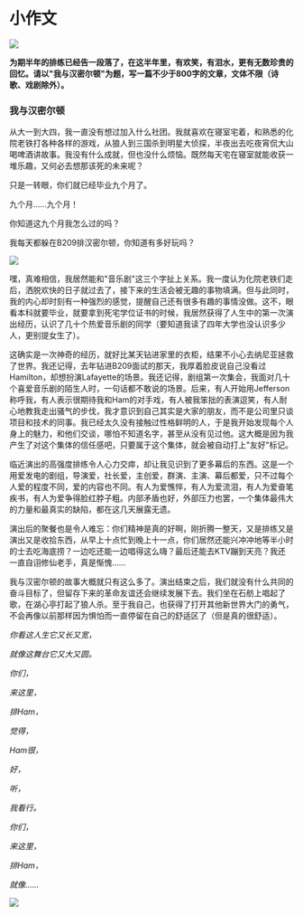 # 小作文

![](https://daichao1997.github.io/pic/night.jpg)

**为期半年的排练已经告一段落了，在这半年里，有欢笑，有泪水，更有无数珍贵的回忆。请以"我与汉密尔顿"为题，写一篇不少于800字的文章，文体不限（诗歌、戏剧除外）。**

### 我与汉密尔顿

从大一到大四，我一直没有想过加入什么社团。我就喜欢在寝室宅着，和熟悉的化院老铁打各种各样的游戏，从狼人到三国杀到明星大侦探，半夜出去吃夜宵侃大山喝啤酒讲故事。我没有什么成就，但也没什么烦恼。既然每天宅在寝室就能收获一堆乐趣，又何必去想那该死的未来呢？

只是一转眼，你们就已经毕业九个月了。

九个月……九个月！

你知道这九个月我怎么过的吗？

我每天都躲在B209排汉密尔顿，你知道有多好玩吗？

![](https://daichao1997.github.io/pic/meme/zhangjiahui.png)

嘿，真难相信，我居然能和"音乐剧"这三个字扯上关系。我一度认为化院老铁们走后，洒脱欢快的日子就过去了，接下来的生活会被无趣的事物填满。但与此同时，我的内心却时刻有一种强烈的感觉，提醒自己还有很多有趣的事情没做。这不，眼看本科就要毕业，就要拿到死宅学位证书的时候，我居然获得了人生中的第一次演出经历，认识了几十个热爱音乐剧的同学（要知道我读了四年大学也没认识多少人，更别提女生了）。

这确实是一次神奇的经历，就好比某天钻进家里的衣柜，结果不小心去纳尼亚拯救了世界。我还记得，去年钻进B209面试的那天，我厚着脸皮说自己没看过Hamilton，却想扮演Lafayette的场景。我还记得，剧组第一次集会，我面对几十个喜爱音乐剧的陌生人时，一句话都不敢说的场景。后来，有人开始用Jefferson称呼我，有人表示很期待我和Ham的对手戏，有人被我笨拙的表演逗笑，有人耐心地教我走出骚气的步伐，我才意识到自己其实是大家的朋友，而不是公司里只谈项目和技术的同事。我已经太久没有接触过性格鲜明的人，于是我开始发现每个人身上的魅力，和他们交谈，哪怕不知道名字，甚至从没有见过他。这大概是因为我产生了对这个集体的信任感吧，只要属于这个集体，就会被自动打上"友好"标记。

临近演出的高强度排练令人心力交瘁，却让我见识到了更多幕后的东西。这是一个用爱发电的剧组，导演爱，社长爱，主创爱，群演、主演、幕后都爱，只不过每个人爱的程度不同，爱的内容也不同。有人为爱憔悴，有人为爱流泪，有人为爱奋笔疾书，有人为爱争得脸红脖子粗。内部矛盾也好，外部压力也罢，一个集体最伟大的力量和最真实的缺陷，都在这几天展露无遗。

演出后的聚餐也是令人难忘：你们精神是真的好啊，刚折腾一整天，又是排练又是演出又是收拾东西，从早上十点忙到晚上十一点，你们居然还能兴冲冲地等半小时的士去吃海底捞？一边吃还能一边唱得这么嗨？最后还能去KTV蹦到天亮？我还一直自诩修仙老手，真是惭愧……

我与汉密尔顿的故事大概就只有这么多了。演出结束之后，我们就没有什么共同的奋斗目标了，但留存下来的革命友谊还会继续发展下去。我们坐在石舫上唱起了歌，在湖心亭打起了狼人杀。至于我自己，也获得了打开其他新世界大门的勇气，不会再像以前那样因为惧怕而一直停留在自己的舒适区了（但是真的很舒适）。

*你看这人生它又长又宽，*

*就像这舞台它又大又圆。*

*你们，*

*来这里，*

*排Ham，*

*觉得，*

*Ham很，*

*好，*

*听，*

*我看行。*

*你们，*

*来这里，*

*排Ham，*

*就像……*

![](https://daichao1997.github.io/pic/meme/xinglexingle.gif)